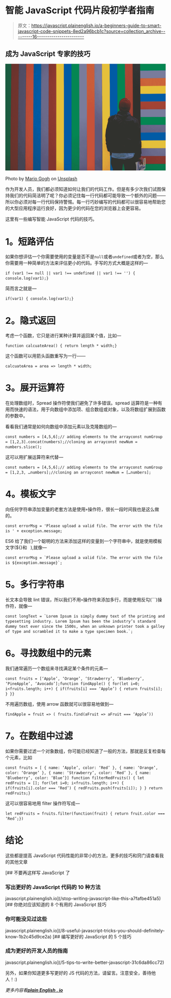 # 智能 JavaScript 代码片段初学者指南

> 原文：<https://javascript.plainenglish.io/a-beginners-guide-to-smart-javascript-code-snippets-8ed2a96bcb1c?source=collection_archive---------16----------------------->

## 成为 JavaScript 专家的技巧

![](img/8ac7fb2bcfb468d6e2993c26813afe11.png)

Photo by [Mario Gogh](https://unsplash.com/@mariogogh?utm_source=medium&utm_medium=referral) on [Unsplash](https://unsplash.com?utm_source=medium&utm_medium=referral)

作为开发人员，我们都必须知道如何让我们的代码工作。但是有多少次我们试图保持我们的代码简洁明了呢？你必须记住每一行代码都可能导致一个额外的问题——所以你必须对每一行代码保持警惕。每一行巧妙编写的代码都可以很容易地帮助您的大型应用程序运行良好，因为更少的代码在您的浏览器上会更容易。

这里有一些编写智能 JavaScript 代码的技巧。

# **1。短路评估**

如果你想评估一个你需要使用的变量是否不是`null`或者`undefined`或者为空，那么你需要用一种简单的方法来评估更小的代码。手写的方式大概是这样的—

```
if (var1 !== null || var1 !== undefined || var1 !== '') { console.log(var1);}
```

简而言之就是—

```
if(var1) { console.log(var1);}
```

# **2。隐式返回**

考虑一个函数，它只是进行某种计算并返回某个值，比如—

```
function calcuateArea() { return length * width;}
```

这个函数可以用箭头函数重写为一行——

```
calcuateArea = area => length * width;
```

# **3。展开运算符**

在处理数组时，Spread 操作符使我们避免了许多错误。spread 运算符是一种有用而快速的语法，用于向数组中添加项、组合数组或对象，以及将数组扩展到函数的参数中。

看看我们通常是如何向数组中添加元素以及克隆数组的—

```
const numbers = [4,5,6];// adding elements to the arrayconst numGroup = [1,2,3].concat(numbers);//cloning an arrayconst newNum = numbers.slice();
```

这可以用扩展运算符来代替—

```
const numbers = [4,5,6];// adding elements to the arrayconst numGroup = [1,2,3, …numbers];//cloning an arrayconst newNum = […numbers];
```

# **4。模板文字**

向任何字符串添加变量的老套方法是使用`+`操作符，很长一段时间我也是这么做的。

```
const errorMsg = 'Please upload a valid file. The error with the file is ' + exception.message;
```

ES6 给了我们一个聪明的方法来添加这样的变量到一个字符串中，就是使用模板文字(${}和` ` ),就像—

```
const errorMsg = `Please upload a valid file. The error with the file is ${exception.message}`;
```

# **5。多行字符串**

长文本会导致 lint 错误，所以我们不用`+`操作符来添加多行，而是使用反勾(```)操作符，就像—

```
const longText = `Lorem Ipsum is simply dummy text of the printing and typesetting industry. Lorem Ipsum has been the industry’s standard dummy text ever since the 1500s, when an unknown printer took a galley of type and scrambled it to make a type specimen book.`;
```

# **6。寻找数组中的元素**

我们通常遍历一个数组来寻找满足某个条件的元素—

```
const fruits = [‘Apple’, ‘Orange’, ‘Strawberry’, ‘Blueberry’, ‘PineApple’, ‘Avocado’];function findApple() { for(let i=0; i<fruits.length; i++) { if(fruits[i] === ‘Apple’) { return fruits[i]; } }}
```

不用遍历数组，使用 arrow 函数就可以很容易地做到—

```
findApple = fruit => ( fruits.find(aFruit => aFruit === ‘Apple’))
```

# **7。在数组中过滤**

如果你需要过滤一个对象数组，你可能已经知道了一般的方法，那就是反复检查每个元素，比如

```
const fruits = [ { name: ‘Apple’, color: ‘Red’ }, { name: ‘Orange’, color: ‘Orange’ }, { name: ‘Strawberry’, color: ‘Red’ }, { name: ‘Blueberry’, color: ‘Blue’}] function filterRedFruits() { let redFruits = []; for(let i=0; i<fruits.length; i++) { if(fruits[i].color === ‘Red’) { redFruits.push(fruits[i]); } } return redFruits;}
```

这可以很容易地用 filter 操作符写成—

```
let redFruits = fruits.filter(function(fruit) { return fruit.color === ‘Red’;})
```

# **结论**

这些都是提高 JavaScript 代码性能的非常小的方法，更多的技巧和窍门请查看我的其他文章

[](/stop-writing-javascript-like-this-a7fafbe451a5) [## 不要再这样写 JavaScript 了

### 写出更好的 JavaScript 代码的 10 种方法

javascript.plainenglish.io](/stop-writing-javascript-like-this-a7fafbe451a5) [](/8-useful-javascript-tricks-you-should-definitely-know-1b2c45d9ce2a) [## 你绝对应该知道的 8 个有用的 JavaScript 技巧

### 你可能没见过这些

javascript.plainenglish.io](/8-useful-javascript-tricks-you-should-definitely-know-1b2c45d9ce2a) [](/5-tips-to-write-better-javascript-31c6da86cc72) [## 编写更好的 JavaScript 的 5 个技巧

### 成为更好的开发人员的指南

javascript.plainenglish.io](/5-tips-to-write-better-javascript-31c6da86cc72) 

另外，如果你知道更多写更好的 JS 代码的方法，请留言。注意安全，善待他人！:)

*更多内容看*[***plain English . io***](http://plainenglish.io/)